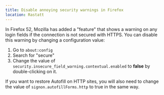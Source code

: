 ```yaml
---
title: Disable annoying security warnings in Firefox
location: Rastatt
---
```

In Firefox 52, Mozilla has added a "feature" that shows a warning on any login fields if the connection is not secured with HTTPS. You can disable this warning by changing a configuration value:

1. Go to `about:config`
2. Search for "secure"
3. Change the value of `security.insecure_field_warning.contextual.enabled` to **false** by double-clicking on it.

If you want to restore Autofill on HTTP sites, you will also need to change the value of `signon.autofillForms.http` to true in the same way.
